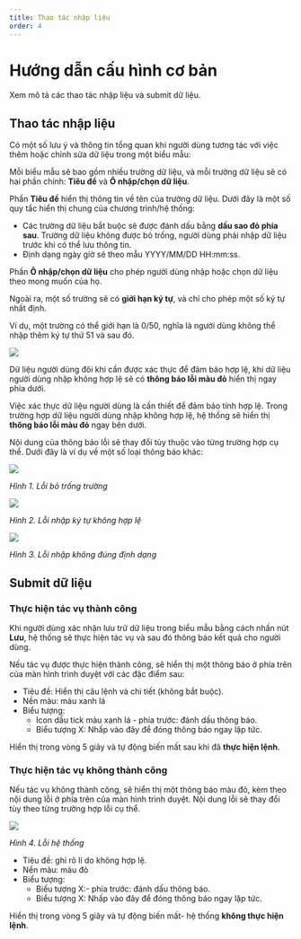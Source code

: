 ```yaml
---
title: Thao tác nhập liệu
order: 4
---
```


# Hướng dẫn cấu hình cơ bản

Xem mô tả các thao tác nhập liệu và submit dữ liệu.

## Thao tác nhập liệu

Có một số lưu ý và thông tin tổng quan khi người dùng tương tác với việc thêm hoặc chỉnh sửa dữ liệu trong một biểu mẫu:

Mỗi biểu mẫu sẽ bao gồm nhiều trường dữ liệu, và mỗi trường dữ liệu sẽ có hai phần chính: **Tiêu đề** và **Ô nhập/chọn dữ liệu**.

Phần **Tiêu đề** hiển thị thông tin về tên của trường dữ liệu. Dưới đây là một số quy tắc hiển thị chung của chương trình/hệ thống:

- Các trường dữ liệu bắt buộc sẽ được đánh dấu bằng **dấu sao đỏ phía sau**. Trường dữ liệu không được bỏ trống, người dùng phải nhập dữ liệu trước khi có thể lưu thông tin.
- Định dạng ngày giờ sẽ theo mẫu YYYY/MM/DD HH:mm:ss.

Phần **Ô nhập/chọn dữ liệu** cho phép người dùng nhập hoặc chọn dữ liệu theo mong muốn của họ.

Ngoài ra, một số trường sẽ có **giới hạn ký tự**, và chỉ cho phép một số ký tự nhất định.

Ví dụ, một trường có thể giới hạn là 0/50, nghĩa là người dùng không thể nhập thêm ký tự thứ 51 và sau đó.

![](/images/dai/limit-text.png)

Dữ liệu người dùng đôi khi cần được xác thực để đảm bảo hợp lệ, khi dữ liệu người dùng nhập không hợp lệ sẽ có **thông báo lỗi màu đỏ** hiển thị ngay phía dưới.

Việc xác thực dữ liệu người dùng là cần thiết để đảm bảo tính hợp lệ. Trong trường hợp dữ liệu người dùng nhập không hợp lệ, hệ thống sẽ hiển thị **thông báo lỗi màu đỏ** ngay bên dưới.

Nội dung của thông báo lỗi sẽ thay đổi tùy thuộc vào từng trường hợp cụ thể. Dưới đây là ví dụ về một số loại thông báo khác:

![](/images/dai/error-empty.png)

_Hình 1. Lỗi bỏ trống trường_

![](/images/dai/error-invalid.png)

_Hình 2. Lỗi nhập ký tự không hợp lệ_

![](/images/dai/error-invalid-link.png)

_Hình 3. Lỗi nhập không đúng định dạng_

## Submit dữ liệu

### Thực hiện tác vụ thành công

Khi người dùng xác nhận lưu trữ dữ liệu trong biểu mẫu bằng cách nhấn nút **Lưu**, hệ thống sẽ thực hiện tác vụ và sau đó thông báo kết quả cho người dùng.

Nếu tác vụ được thực hiện thành công, sẽ hiển thị một thông báo ở phía trên của màn hình trình duyệt với các đặc điểm sau:

- Tiêu đề: Hiển thị câu lệnh và chi tiết (không bắt buộc).
- Nền màu: màu xanh lá
- Biểu tượng:
  - Icon dấu tick màu xanh lá - phía trước: đánh dấu thông báo.
  - Biểu tượng X: Nhấp vào đây để đóng thông báo ngay lập tức.

Hiển thị trong vòng 5 giây và tự động biến mất sau khi đã **thực hiện lệnh**.

### Thực hiện tác vụ không thành công

Nếu tác vụ không thành công, sẽ hiển thị một thông báo màu đỏ, kèm theo nội dung lỗi ở phía trên của màn hình trình duyệt. Nội dung lỗi sẽ thay đổi tùy theo từng trường hợp lỗi cụ thể.

![](/images/dai/error-500.png)

_Hình 4. Lỗi hệ thống_

- Tiêu đề: ghi rõ lí do không hợp lệ.
- Nền màu: màu đỏ
- Biểu tượng:
  - Biểu tượng X:- phía trước: đánh dấu thông báo.
  - Biểu tượng X: Nhấp vào đây để đóng thông báo ngay lập tức.

Hiển thị trong vòng 5 giây và tự động biến mất- hệ thống **không thực hiện lệnh**.
